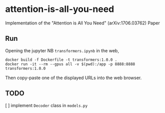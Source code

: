 # attention-is-all-you-need
Implementation of the "Attention is All You Need" (arXiv:1706.03762) Paper

## Run
Opening the jupyter NB `transformers.ipynb` in the web,
```
docker build -f Dockerfile -t transformers:1.0.0 .
docker run -it --rm --gpus all -v $(pwd):/app -p 8888:8888 transformers:1.0.0
```
Then copy-paste one of the displayed URLs into the web browser.


## TODO
[ ] implement `Decoder` class in `models.py`

